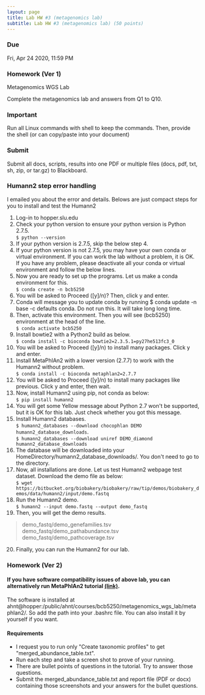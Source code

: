 ```yaml
---
layout: page
title: Lab HW #3 (metagenomics lab)
subtitle: Lab HW #3 (metagenomics lab) (50 points)
---
```


### Due
Fri, Apr 24 2020, 11:59 PM

### Homework (Ver 1)
Metagenomics WGS Lab

Complete the metagenomics lab and answers from Q1 to Q10.

### Important
Run all Linux commands with shell to keep the commands. Then, provide the shell (or can copy/paste into your document)

### Submit
Submit all docs, scripts, results into one PDF or multiple files (docs, pdf, txt, sh, zip, or tar.gz) to Blackboard.

### Humann2 step error handling
I emailed you about the error and details. Belows are just compact steps for you to install and test the Humann2

1. Log-in to hopper.slu.edu
2. Check your python version to ensure your python version is Python 2.7.5.  
`$ python --version`
3. If your python version is 2.7.5, skip the below step 4.
4. If your python version is not 2.7.5, you may have your own conda or virtual environment. If you can work the lab without a problem, it is OK. If you have any problem, please deactivate all your conda or virtual environment and follow the below lines.
5. Now you are ready to set up the programs. Let us make a conda environment for this.  
`$ conda create -n bcb5250`
6. You will be asked to Proceed ([y]/n)? Then, click y and enter.
7. Conda will message you to update conda by running $ conda update -n base -c defaults conda. Do not run this. It will take long long time.
8. Then, activate this environment. Then you will see (bcb5250) environment at the head of the line.  
`$ conda activate bcb5250`
9. Install bowtie2 with a Python2 build as below.  
`$ conda install -c bioconda bowtie2=2.3.5.1=py27he513fc3_0`
10. You will be asked to Proceed ([y]/n) to install many packages. Click y and enter.
11. Install MetaPhlAn2 with a lower version (2.7.7) to work with the Humann2 without problem.  
`$ conda install -c bioconda metaphlan2=2.7.7`
12. You will be asked to Proceed ([y]/n) to install many packages like previous. Click y and enter, then wait.
13. Now, install Humann2 using pip, not conda as below:  
`$ pip install humann2`
14. You will get some Yellow message about Python 2.7 won't be supported, but it is OK for this lab. Just check whether you got this message.
15. Install Humann2 databases.  
`$ humann2_databases --download chocophlan DEMO humann2_database_downloads`.  
`$ humann2_databases --download uniref DEMO_diamond humann2_database_downloads`
16. The database will be downloaded into your HomeDirectory/humann2_database_downloads/. You don't need to go to the directory.
17. Now, all installations are done. Let us test Humann2 webpage test dataset. Download the demo file as below:  
`$ wget https://bitbucket.org/biobakery/biobakery/raw/tip/demos/biobakery_demos/data/humann2/input/demo.fastq`
18. Run the Humann2 demo.  
`$ humann2 --input demo.fastq --output demo_fastq`
19. Then, you will get the demo results.
  >demo_fastq/demo_genefamilies.tsv
  >demo_fastq/demo_pathabundance.tsv
  >demo_fastq/demo_pathcoverage.tsv
20. Finally, you can run the Humann2 for our lab.

### Homework (Ver 2)

#### If you have software compatibility issues of above lab, you can alternatively run MetaPhlAn2 tutorial [(link)](https://bitbucket.org/biobakery/biobakery/wiki/metaphlan2). 

The software is installed at ahnt@hopper:/public/ahnt/courses/bcb5250/metagenomics_wgs_lab/metaphlan2/. So add the path into your .bashrc file. You can also install it by yourself if you want.

#### Requirements
- I request you to run only "Create taxonomic profiles" to get "merged_abundance_table.txt". 
- Run each step and take a screen shot to prove of your running.
- There are bullet points of questions in the tutorial. Try to answer those questions.
- Submit the merged_abundance_table.txt and report file (PDF or docx) containing those screenshots and your answers for the bullet questions. 
